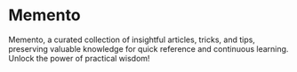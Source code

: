 # Memento
Memento, a curated collection of insightful articles, tricks, and tips, preserving valuable knowledge for quick reference and continuous learning. Unlock the power of practical wisdom!
